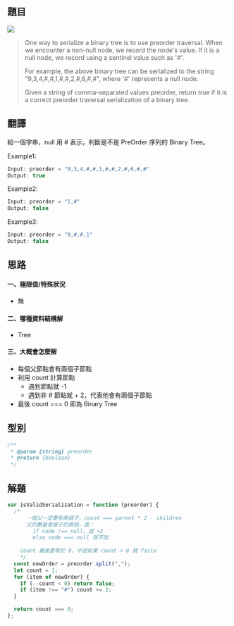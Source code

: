 ## **題目**

![](https://assets.leetcode.com/uploads/2021/03/12/pre-tree.jpg)

>One way to serialize a binary tree is to use preorder traversal. When we encounter a non-null node, we record the node's value. If it is a null node, we record using a sentinel value such as '#'.
>
>For example, the above binary tree can be serialized to the string "9,3,4,#,#,1,#,#,2,#,6,#,#", where '#' represents a null node.
>
>Given a string of comma-separated values preorder, return true if it is a correct preorder traversal serialization of a binary tree.

## **翻譯**

給一個字串，null 用 # 表示，判斷是不是 PreOrder 序列的 Binary Tree。

Example1:

```js
Input: preorder = "9,3,4,#,#,1,#,#,2,#,6,#,#"
Output: true
```

Example2:

```js
Input: preorder = "1,#"
Output: false
```

Example3:

```js
Input: preorder = "9,#,#,1"
Output: false
```

## **思路**

#### **一、極限值/特殊狀況**

- 無

#### **二、哪種資料結構解**

- Tree

#### **三、大概會怎麼解**

- 每個父節點會有兩個子節點
- 利用 count 計算節點
  - 遇到節點就 -1 
  - 遇到非 # 節點就 + 2，代表他會有兩個子節點
- 最後 count === 0 即為 Binary Tree

## **型別**

```js
/**
 * @param {string} preorder
 * @return {boolean}
 */
```

## **解題**

```js
var isValidSerialization = function (preorder) {
  /*  
      一個父一定要有兩個子，count === parent * 2 - children
      父的數量會是子的兩倍，故：
        if node !== null，就 +2
        else node === null 就不加
    
    count 最後要等於 0，中途如果 count < 0 就 fasle
    */
  const newOrder = preorder.split(",");
  let count = 1;
  for (item of newOrder) {
    if (--count < 0) return false;
    if (item !== "#") count += 2;
  }

  return count === 0;
};
```